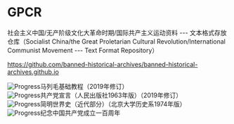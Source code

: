 # GPCR
社会主义中国/无产阶级文化大革命时期/国际共产主义运动资料 --- 文本格式存放仓库（Socialist China/the Great Proletarian Cultural Revolution/International Communist Movement --- Text Format Repository）

https://github.com/banned-historical-archives/banned-historical-archives.github.io

![Progress](https://progress-bar.dev/13/?scale=32&title=finished&width=200&color=babaca&suffix=/32)马列毛基础教程（2019年修订）  
![Progress](https://progress-bar.dev/7/?scale=8&title=finished&width=200&color=babaca&suffix=/8)共产党宣言（人民出版社1963年版）（2019年修订）  
![Progress](https://progress-bar.dev/5/?scale=20&title=finished&width=200&color=babaca&suffix=/20)简明世界史（近代部分）（北京大学历史系1974年版）  
![Progress](https://progress-bar.dev/1/?scale=20&title=finished&width=200&color=babaca&suffix=/1)纪念中国共产党成立一百周年
